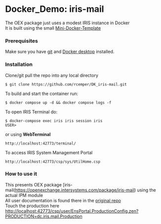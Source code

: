 # Docker_Demo: iris-mail
The OEX package just uses a modest IRIS instance in Docker     
It is built using the small [Mini-Docker-Template](https://github.com/rcemper/mini-docker)    
### Prerequisites
Make sure you have [git](https://git-scm.com/book/en/v2/Getting-Started-Installing-Git) and [Docker desktop](https://www.docker.com/products/docker-desktop) installed.
### Installation
Clone/git pull the repo into any local directory
```
$ git clone https://github.com/rcemper/DK_iris-mail.git
```
To build and start the container run:
```
$ docker compose up -d && docker compose logs -f
```
To open IRIS Terminal do:
```
$ docker-compose exec iris iris session iris
USER>
```
or using **WebTerminal**
```
http://localhost:42773/terminal/
```
To access IRIS System Management Portal
```
http://localhost:42773/csp/sys/UtilHome.csp
```
### How to use it
This presents OEX package [iris-mail(https://openexchange.intersystems.com/package/iris-mail) using the actual IPM module    
All user documentation is found there in the [original repo](https://github.com/oliverwilms/iris-mail/blob/main/README.md)  
Touch the production here [http://localhost:42773/csp/user/EnsPortal.ProductionConfig.zen?PRODUCTION=dc.iris.mail.Production](http://localhost:42773/csp/user/EnsPortal.ProductionConfig.zen?PRODUCTION=dc.iris.mail.Production)
